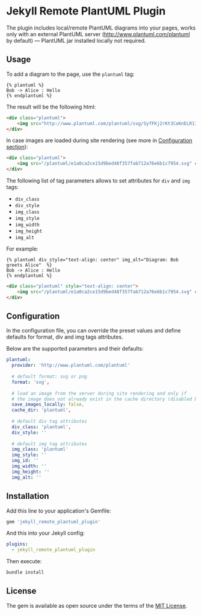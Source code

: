 # Jekyll Remote PlantUML Plugin

The plugin includes local/remote PlantUML diagrams into your pages, works only with an external PlantUML server 
(http://www.plantuml.com/plantuml by default) — PlantUML jar installed locally not required.

## Usage

To add a diagram to the page, use the `plantuml` tag:
```text
{% plantuml %}
Bob -> Alice : Hello 
{% endplantuml %}
```

The result will be the following html:

```html
<div class="plantuml">
    <img src="http://www.plantuml.com/plantuml/svg/SyfFKj2rKt3CoKnELR1Iy4ZDoSa70000" class="plantuml" />
</div>
```

In case images are loaded during site rendering (see more in [Configuration section](#Configuration)):

```html
<div class="plantuml">
    <img src="/plantuml/e1a0ca2ce15d9bed48f357fab712a76e6b1c7954.svg" class="plantuml" />
</div>
```

The following list of tag parameters allows to set attributes for `div` and `img` tags:
- `div_class`
- `div_style`
- `img_class`
- `img_style`
- `img_width`
- `img_height`
- `img_alt`

For example:

```text
{% plantuml div_style="text-align: center" img_alt="Diagram: Bob greets Alice"  %}
Bob -> Alice : Hello 
{% endplantuml %}
```

```html
<div class="plantuml" style="text-align: center">
    <img src="/plantuml/e1a0ca2ce15d9bed48f357fab712a76e6b1c7954.svg" class="plantuml" alt="Diagram: Bob greets Alice" />
</div>
```

## Configuration

In the configuration file, you can override the preset values and define defaults for format, div and img tags 
attributes.

Below are the supported parameters and their defaults:
```yaml
plantuml:
  provider: 'http://www.plantuml.com/plantuml'
  
  # default format: svg or png
  format: 'svg',
  
  # load an image from the server during site rendering and only if
  # the image does not already exist in the cache directory (disabled by default)
  save_images_locally: false,
  cache_dir: 'plantuml',
  
  # default div tag attributes
  div_class: 'plantuml',
  div_style: ''
  
  # default img tag attributes
  img_class: 'plantuml'
  img_style: '' 
  img_id: ''
  img_width: ''
  img_height: '' 
  img_alt: ''
```

## Installation

Add this line to your application's Gemfile:

```ruby
gem 'jekyll_remote_plantuml_plugin'
```

And this into your Jekyll config:
```yaml
plugins:
  - jekyll_remote_plantuml_plugin
```

Then execute:
```bash
bundle install
```

## License

The gem is available as open source under the terms of the [MIT License](https://opensource.org/licenses/MIT).
